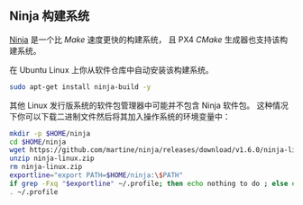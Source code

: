 ## Ninja 构建系统

[Ninja](https://ninja-build.org/) 是一个比 *Make* 速度更快的构建系统， 且 PX4 *CMake* 生成器也支持该构建系统。 

在 Ubuntu Linux 上你从软件仓库中自动安装该构建系统。

```sh
sudo apt-get install ninja-build -y
```

其他 Linux 发行版系统的软件包管理器中可能并不包含 Ninja 软件包。
这种情况下你可以下载二进制文件然后将其加入操作系统的环境变量中：

```sh
mkdir -p $HOME/ninja
cd $HOME/ninja
wget https://github.com/martine/ninja/releases/download/v1.6.0/ninja-linux.zip
unzip ninja-linux.zip
rm ninja-linux.zip
exportline="export PATH=$HOME/ninja:\$PATH"
if grep -Fxq "$exportline" ~/.profile; then echo nothing to do ; else echo $exportline >> ~/.profile; fi
. ~/.profile
```
